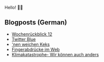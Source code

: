 Hello! 👋🏻

## Blogposts (German)
<!-- BLOG-POST-LIST:START -->
- [Wochenrückblick 12](https://maurice-renck.de/de/blog/2023/kw12)
- [Twitter Blue](https://maurice-renck.de/de/notes/2023/twitter-blue)
- [&#39;nen weichen Keks](https://maurice-renck.de/de/notes/2023/nen-weichen-keks)
- [Fingerabdrücke im Web](https://maurice-renck.de/de/notes/2023/fingerabdruecke-im-web)
- [Klimakatastrophe- Wir können auch anders](https://maurice-renck.de/de/notes/2023/klimakatastrophe-wir-koennen-auch-anders)
<!-- BLOG-POST-LIST:END -->

<!--
**mauricerenck/mauricerenck** is a ✨ _special_ ✨ repository because its `README.md` (this file) appears on your GitHub profile.

Here are some ideas to get you started:

- 🔭 I’m currently working on ...
- 🌱 I’m currently learning ...
- 👯 I’m looking to collaborate on ...
- 🤔 I’m looking for help with ...
- 💬 Ask me about ...
- 📫 How to reach me: ...
- 😄 Pronouns: ...
- ⚡ Fun fact: ...
-->
